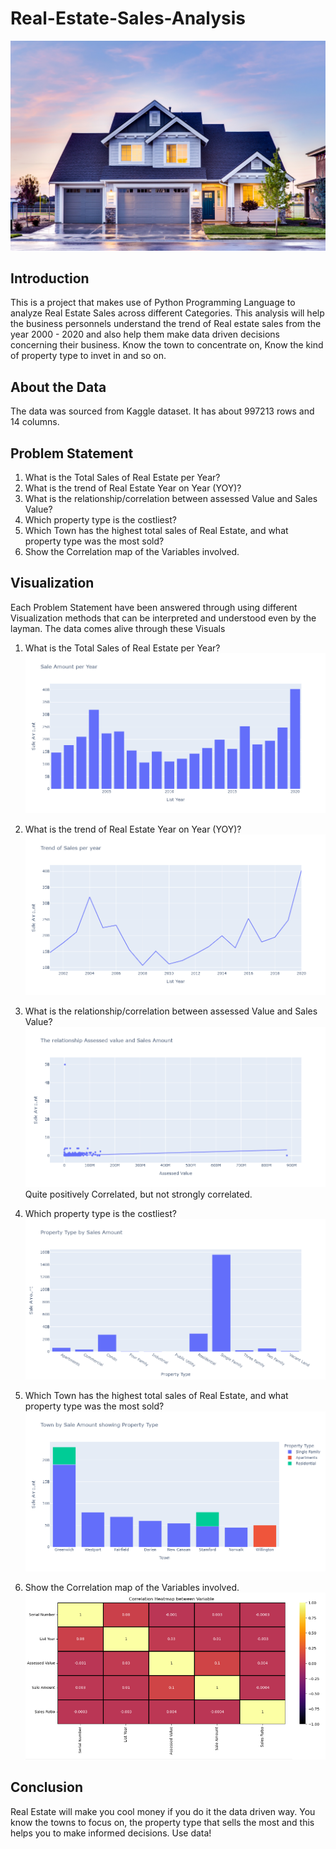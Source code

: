 # Real-Estate-Sales-Analysis
![](Real-Estate_Pic.jpg)

## Introduction   
This is a project that makes use of Python Programming Language to analyze Real Estate Sales across different Categories. This analysis will help the business personnels understand the trend of Real estate sales from the year 2000 - 2020 and also help them make data driven decisions concerning their business. Know the town to concentrate on, Know the kind of property type to invet in and so on.

## About the Data
The data was sourced from Kaggle dataset.
It has about 997213 rows and 14 columns.


## Problem Statement
1.	What is the Total Sales of Real Estate per Year?
2.	What is the trend of Real Estate Year on Year (YOY)?
3.	What is the relationship/correlation between assessed Value and Sales Value?
4.	Which property type is the costliest?
5.  Which Town has the highest total sales of Real Estate, and what property type was the most sold? 
6.  Show the Correlation map of the Variables involved.

## Visualization
Each Problem Statement have been answered through using different Visualization methods that can be interpreted and understood even by the layman. The data comes alive through these Visuals
1.	What is the Total Sales of Real Estate per Year?
![](Sale_Amount_Year.png)

2. What is the trend of Real Estate Year on Year (YOY)?
![](Trend_sales_year.png)

3.	What is the relationship/correlation between assessed Value and Sales Value?
![](Rel_assess_sale.png)
Quite positively Correlated, but not strongly correlated.

4.	Which property type is the costliest?
![](Property_SaleAmt.png)

5. Which Town has the highest total sales of Real Estate, and what property type was the most sold? 
![](Town_Sale_PropType.png)

6.  Show the Correlation map of the Variables involved.
![](Correlation.png)

## Conclusion
Real Estate will make you cool money if you do it the data driven way. You know the towns to focus on, the property type that sells the most and this helps you to make informed decisions. Use data!


